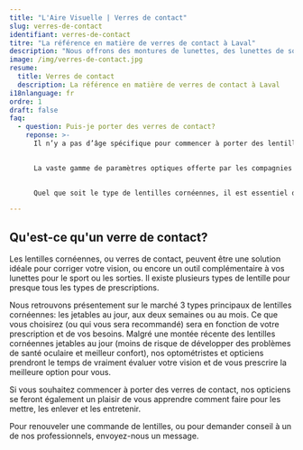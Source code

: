 ```yaml
---
title: "L'Aire Visuelle | Verres de contact"
slug: verres-de-contact
identifiant: verres-de-contact
titre: "La référence en matière de verres de contact à Laval"
description: "Nous offrons des montures de lunettes, des lunettes de soleils, des lunettes de prescription et des verres de contact."
image: /img/verres-de-contact.jpg
resume:
  title: Verres de contact
  description: La référence en matière de verres de contact à Laval
i18nlanguage: fr
ordre: 1
draft: false
faq: 
  - question: Puis-je porter des verres de contact?
    reponse: >- 
      Il n’y a pas d’âge spécifique pour commencer à porter des lentilles cornéennes! Bien sûr, vous devrez être capable de les mettre, de les retirer et de les entretenir de façon responsable et adéquate.

      
      La vaste gamme de paramètres optiques offerte par les compagnies nous permet de corriger une grande majorité de problèmes visuels, de la forte myopie à l’hypermétropie et l’astigmatisme. Même les porteurs de lunettes à foyer progressif peuvent maintenant jouir d’une gamme de lentilles cornéennes à foyers multiples, grâce à la technologie des lentilles bifocales!!

      
      Quel que soit le type de lentilles cornéennes, il est essentiel de faire un ajustement préalable au moyen de verres de contact diagnostiques. Cet essai permettra de vérifier le confort et la vision, ainsi que la conformité de l’ajustement.

---
```


## Qu'est-ce qu'un verre de contact?

Les lentilles cornéennes, ou verres de contact, peuvent être une solution idéale pour corriger votre vision, ou encore un outil complémentaire à vos lunettes pour le sport ou les sorties.  Il existe plusieurs types de lentille pour presque tous les types de prescriptions.

Nous retrouvons présentement sur le marché 3 types principaux de lentilles cornéennes: les jetables au jour, aux deux semaines ou au mois. Ce que vous choisirez (ou qui vous sera recommandé) sera en fonction de votre prescription et de vos besoins. Malgré une montée récente des lentilles cornéennes jetables au jour (moins de risque de développer des problèmes de santé oculaire et  meilleur confort), nos optométristes et opticiens prendront le temps de vraiment évaluer votre vision et de vous prescrire la meilleure option pour vous. 

Si vous souhaitez commencer à porter des verres de contact, nos opticiens se feront également un plaisir de vous apprendre comment faire pour les mettre, les enlever et les entretenir. 

Pour renouveler une commande de lentilles, ou pour demander conseil à un de nos professionnels, envoyez-nous un message.

